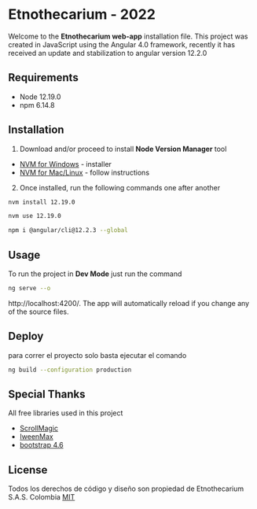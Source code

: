 # Etnothecarium - 2022

Welcome to the **Etnothecarium web-app** installation file.
This project was created in JavaScript using the Angular 4.0 framework, recently it has received an update and stabilization to angular version 12.2.0

## Requirements
* Node 12.19.0
* npm 6.14.8

## Installation

1. Download and/or proceed to install **Node Version Manager** tool
* [NVM for Windows](https://pip.pypa.io/en/stable/) - installer 
* [NVM for Mac/Linux](https://www.pensemosweb.com/instalar-nodejs-nvm-macos-linux-windows/) - follow instructions 

2. Once installed, run the following commands one after another
```bash
nvm install 12.19.0
```
```bash
nvm use 12.19.0
```
```bash
npm i @angular/cli@12.2.3 --global
```

## Usage

To run the project in **Dev Mode** just run the command
```bash
ng serve --o
```
http://localhost:4200/. The app will automatically reload if you change any of the source files.
## Deploy
para correr el proyecto solo basta ejecutar el comando 
```bash
ng build --configuration production  
```

## Special Thanks
All free libraries used in this project
* [ScrollMagic](https://scrollmagic.io/)
* [IweenMax](https://greensock.com/tweenmax/)
* [bootstrap 4.6](https://getbootstrap.com/docs/4.6/getting-started/introduction/)



## License
Todos los derechos de código y diseño son propiedad de Etnothecarium S.A.S. Colombia
[MIT](https://choosealicense.com/licenses/mit/)